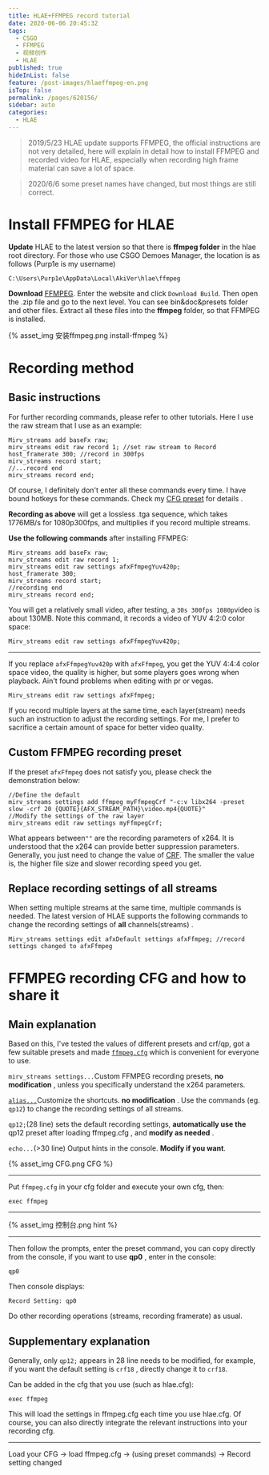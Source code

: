 ```yaml
---
title: HLAE+FFMPEG record tutorial
date: 2020-06-06 20:45:32
tags: 
  - CSGO
  - FFMPEG
  - 视频创作
  - HLAE
published: true
hideInList: false
feature: /post-images/hlaeffmpeg-en.png
isTop: false
permalink: /pages/620156/
sidebar: auto
categories: 
  - HLAE
---
```

> 2019/5/23 HLAE update supports FFMPEG, the official instructions are not very detailed, here will explain in detail how to install FFMPEG and recorded video for HLAE, especially when recording high frame material can save a lot of space.

<!--more-->
> 2020/6/6 some preset names have changed, but most things are still correct.

# Install FFMPEG for HLAE

**Update** HLAE to the latest version so that there is **ffmpeg folder** in the hlae root directory. For those who use CSGO Demoes Manager, the location is as follows (Purp1e is my username)

```
C:\Users\Purp1e\AppData\Local\AkiVer\hlae\ffmpeg
```

**Download** [FFMPEG](https://ffmpeg.zeranoe.com/builds/). Enter the website and click `Download Build`. Then open the .zip file and go to the next level. You can see bin&doc&presets folder and other files. Extract all these files into the **ffmpeg** folder, so that FFMPEG is installed.

{% asset_img 安装ffmpeg.png install-ffmpeg %}

# Recording method

## Basic instructions

For further recording commands, please refer to other tutorials. Here I use the raw stream that I use as an example:

```
Mirv_streams add baseFx raw; 
mirv_streams edit raw record 1; //set raw stream to Record 
host_framerate 300; //record in 300fps
mirv_streams record start;
//...record end
mirv_streams record end;
```

Of course, I definitely don't enter all these commands every time. I have bound hotkeys for these commands. Check my [CFG preset](https://github.com/Purple-CSGO/Cfg-Preset-By-Purp1e/blob/v1.1/hlae.cfg) for details .

**Recording as above**  will get a lossless .tga sequence, which takes 1776MB/s for 1080p300fps, and multiplies if you record multiple streams.

**Use the following commands** after installing FFMPEG:

```
Mirv_streams add baseFx raw; 
mirv_streams edit raw record 1; 
mirv_streams edit raw settings afxFfmpegYuv420p; 
host_framerate 300; 
mirv_streams record start; 
//recording end 
mirv_streams record end;
```

You will get a relatively small video, after testing, a `30s 300fps 1080p`video is about 130MB. Note this command, it records a video of YUV 4:2:0 color space:

```
Mirv_streams edit raw settings afxFfmpegYuv420p;
```

------

If you replace `afxFfmpegYuv420p` with `afxFfmpeg`, you get the YUV 4:4:4 color space video, the quality is higher, but some players goes wrong when playback. Ain't found problems when editing with pr or vegas.

```
Mirv_streams edit raw settings afxFfmpeg;
```

If you record multiple layers at the same time, each layer(stream) needs such an instruction to adjust the recording settings. For me, I prefer to sacrifice a certain amount of space for better video quality.

## Custom FFMPEG recording preset

If the preset `afxFfmpeg` does not satisfy you, please check the demonstration below: 

```
//Define the default 
mirv_streams settings add ffmpeg myFfmpegCrf "-c:v libx264 -preset slow -crf 20 {QUOTE}{AFX_STREAM_PATH}\video.mp4{QUOTE}" 
//Modify the settings of the raw layer 
mirv_streams edit raw settings myFfmpegCrf;
```

What appears between`""` are the recording parameters of x264. It is understood that the x264 can provide better suppression parameters. Generally, you just need to change the value of [CRF](https://zhidao.baidu.com/question/984758498910362019.html). The smaller the value is, the higher file size and slower recording speed you get.

## Replace recording settings of all streams

When setting multiple streams at the same time, multiple commands is needed. The latest version of HLAE supports the following commands to change the recording settings of **all** channels(streams) .

```
Mirv_streams settings edit afxDefault settings afxFfmpeg; //record settings changed to afxFfmpeg
```

# FFMPEG recording CFG and how to share it

## Main explanation

Based on this, I've tested the values of different presets and crf/qp, got a few suitable presets and made [`ffmpeg.cfg`](https://github.com/Purple-CSGO/Cfg-Preset-By-Purp1e/blob/v1.1/ffmpeg.cfg) which is convenient for everyone to use.

`mirv_streams settings...`Custom FFMPEG recording presets, **no modification** , unless you specifically understand the x264 parameters.

[`alias...`](https://purp1e.site/csgo/advancedcommand.html#alias指令)Customize the shortcuts. **no modification** . Use the commands (eg. `qp12`) to change the recording settings of all streams.

`qp12;`(28 line) sets the default recording settings, **automatically use the** qp12 preset after loading ffmpeg.cfg , and **modify as needed** .

`echo...`(>30 line) Output hints in the console. **Modify if you want**.

{% asset_img CFG.png CFG %}

------

Put `ffmpeg.cfg` in your cfg folder and execute your own cfg, then:

```
exec ffmpeg
```

------

{% asset_img 控制台.png hint %}

------

Then follow the prompts, enter the preset command, you can copy directly from the console, if you want to use **qp0** , enter in the console:

```
qp0
```

Then console displays:

```
Record Setting: qp0
```

Do other recording operations (streams, recording framerate) as usual.

## Supplementary explanation

Generally, only `qp12;` appears in 28 line needs to be modified, for example, if you want the default setting is `crf18` , directly change it to `crf18`.

Can be added in the cfg that you use (such as hlae.cfg):

```
exec ffmpeg
```

This will load the settings in ffmpeg.cfg each time you use hlae.cfg. Of course, you can also directly integrate the relevant instructions into your recording cfg.

------

Load your CFG -> load ffmpeg.cfg -> (using preset commands) -> Record setting changed
